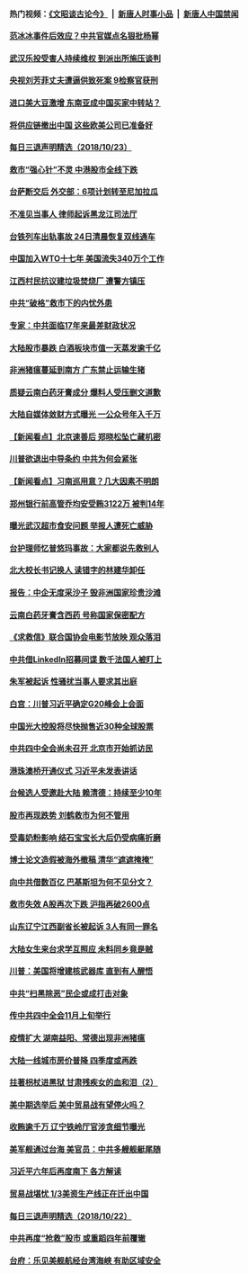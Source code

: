 #### 热门视频：[《文昭谈古论今》](https://github.com/gfw-breaker/wenzhao/blob/master/README.md?t=10240633) &nbsp;|&nbsp; [新唐人时事小品](https://github.com/gfw-breaker/ntdtv-comedy/blob/master/README.md?t=10240633) &nbsp;|&nbsp; [新唐人中国禁闻](https://github.com/gfw-breaker/ntdtv-news/blob/master/README.md?t=10240633)

#### [范冰冰事件后效应？中共官媒点名狠批杨幂](../pages/nsc413/n10804216.md?t=10240633) 

#### [武汉乐投受害人持续维权 到派出所施压谈判](../pages/nsc413/n10804015.md?t=10240633) 


#### [央视刘芳菲丈夫遭逼供致死案 9检察官获刑](../pages/nsc413/n10804445.md?t=10240633) 

#### [进口美大豆激增 东南亚成中国买家中转站？](../pages/nsc413/n10803998.md?t=10240633) 

#### [将供应链撤出中国 这些欧美公司已准备好](../pages/nsc413/n10804489.md?t=10240633) 

#### [每日三退声明精选（2018/10/23）](../pages/nsc413/n10804593.md?t=10240633) 

#### [救市“强心针”不灵 中港股市全线下跌](../pages/nsc413/n10804190.md?t=10240633) 

#### [台萨断交后 外交部：6项计划转至尼加拉瓜](../pages/nsc413/n10804474.md?t=10240633) 


#### [不准见当事人 律师起诉黑龙江司法厅](../pages/nsc413/n10804004.md?t=10240633) 

#### [台铁列车出轨事故 24日清晨恢复双线通车](../pages/nsc413/n10804340.md?t=10240633) 

#### [中国加入WTO十七年 美国流失340万个工作](../pages/nsc413/n10804115.md?t=10240633) 

#### [江西村民抗议建垃圾焚烧厂 遭警方镇压](../pages/nsc413/n10804078.md?t=10240633) 

#### [中共“破格”救市下的内忧外患](../pages/nsc413/n10803925.md?t=10240633) 

#### [专家：中共面临17年来最差财政状况](../pages/nsc413/n10804064.md?t=10240633) 

#### [大陆股市暴跌 白酒板块市值一天蒸发逾千亿](../pages/nsc413/n10804068.md?t=10240633) 

#### [非洲猪瘟蔓延到南方 广东禁止运输生猪](../pages/nsc413/n10803990.md?t=10240633) 

#### [质疑云南白药牙膏成分 爆料人受压删文道歉](../pages/nsc413/n10804038.md?t=10240633) 

#### [大陆自媒体敛财方式曝光 一公众号年入千万](../pages/nsc413/n10803542.md?t=10240633) 

#### [【新闻看点】北京速善后 郑晓松坠亡藏机密](../pages/nsc413/n10803467.md?t=10240633) 

#### [川普欲退出中导条约 中共为何会紧张](../pages/nsc413/n10803936.md?t=10240633) 

#### [【新闻看点】习南巡用意？几大因素不明朗](../pages/nsc413/n10803468.md?t=10240633) 

#### [郑州银行前高管乔均安受贿3122万 被判14年](../pages/nsc413/n10803932.md?t=10240633) 

#### [曝光武汉超市食安问题 举报人遭死亡威胁](../pages/nsc413/n10802960.md?t=10240633) 

#### [台护理师忆普悠玛事故：大家都说先救别人](../pages/nsc413/n10803807.md?t=10240633) 

#### [北大校长书记换人 读错字的林建华卸任](../pages/nsc413/n10803770.md?t=10240633) 

#### [报告：中企无度采沙子 毁非洲国家珍贵沙滩](../pages/nsc413/n10803626.md?t=10240633) 

#### [云南白药牙膏含西药 号称国家保密配方](../pages/nsc413/n10803328.md?t=10240633) 

#### [《求救信》联合国协会电影节放映 观众落泪](../pages/nsc413/n10800052.md?t=10240633) 

#### [中共借LinkedIn招募间谍 数千法国人被盯上](../pages/nsc413/n10803552.md?t=10240633) 

#### [朱军被起诉 性骚扰当事人要求其出庭](../pages/nsc413/n10803448.md?t=10240633) 

#### [白宫：川普习近平确定G20峰会上会面](../pages/nsc413/n10803463.md?t=10240633) 

#### [中国光大控股将尽快抛售近30种全球股票](../pages/nsc413/n10803413.md?t=10240633) 

#### [中共四中全会尚未召开 北京市开始抓访民](../pages/nsc413/n10803358.md?t=10240633) 

#### [港珠澳桥开通仪式 习近平未发表讲话](../pages/nsc413/n10803428.md?t=10240633) 

#### [台候选人受邀赴大陆 赖清德：持续至少10年](../pages/nsc413/n10802501.md?t=10240633) 

#### [股市再现跌势 刘鹤救市为何不管用](../pages/nsc413/n10802975.md?t=10240633) 

#### [受毒奶粉影响 结石宝宝长大后仍受病痛折磨](../pages/nsc413/n10802758.md?t=10240633) 

#### [博士论文造假被海外撤稿 清华“遮遮掩掩”](../pages/nsc413/n10803138.md?t=10240633) 

#### [向中共借数百亿 巴基斯坦为何不见分文？](../pages/nsc413/n10801340.md?t=10240633) 


#### [救市失效 A股再次下跌 沪指再破2600点](../pages/nsc413/n10802682.md?t=10240633) 

#### [山东辽宁江西副省长被起诉 3人有同一罪名](../pages/nsc413/n10802994.md?t=10240633) 

#### [大陆女生来台求学互照应 未料同乡竟是贼](../pages/nsc413/n10802948.md?t=10240633) 

#### [川普：美国将增建核武器库 直到有人醒悟](../pages/nsc413/n10802782.md?t=10240633) 

#### [中共“扫黑除恶”民企或成打击对象](../pages/nsc413/n10802447.md?t=10240633) 

#### [传中共四中全会11月上旬举行](../pages/nsc413/n10802663.md?t=10240633) 

#### [疫情扩大 湖南益阳、常德出现非洲猪瘟](../pages/nsc413/n10802500.md?t=10240633) 

#### [大陆一线城市房价普降 四季度或再跌](../pages/nsc413/n10802224.md?t=10240633) 

#### [拄著枴杖进黑狱 甘肃残疾女的血和泪（2）](../pages/nsc413/n10801688.md?t=10240633) 

#### [美中期选举后 美中贸易战有望停火吗？](../pages/nsc413/n10801498.md?t=10240633) 

#### [收贿逾千万 辽宁铁岭厅官涉贪细节曝光](../pages/nsc413/n10802404.md?t=10240633) 

#### [美军舰通过台海 美官员：中共多艘舰艇尾随](../pages/nsc413/n10802126.md?t=10240633) 

#### [习近平六年后再度南下 各方解读](../pages/nsc413/n10802219.md?t=10240633) 

#### [贸易战堪忧 1/3美资生产线正在迁出中国](../pages/nsc413/n10801905.md?t=10240633) 


#### [每日三退声明精选（2018/10/22）](../pages/nsc413/n10802271.md?t=10240633) 

#### [中共再度“抢救”股市 或重蹈四年前覆辙](../pages/nsc413/n10798779.md?t=10240633) 

#### [台府：乐见美舰航经台湾海峡 有助区域安全](../pages/nsc413/n10802089.md?t=10240633) 

